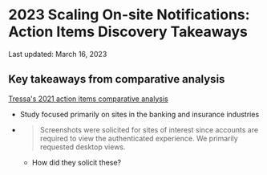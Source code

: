 # 2023 Scaling On-site Notifications: Action Items Discovery Takeaways

Last updated: March 16, 2023

## Key takeaways from comparative analysis

[Tressa's 2021 action items comparative analysis](https://github.com/department-of-veterans-affairs/va.gov-team/blob/master/products/identity-personalization/onsite-notifications/2021-action-items-discovery/action-items-comparative%20analysis.md)

- Study focused primarily on sites in the banking and insurance industries
- > Screenshots were solicited for sites of interest since accounts are required to view the authenticated experience. We primarily requested desktop views.
  - How did they solicit these?
